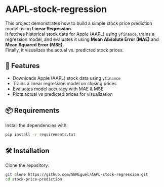 # AAPL-stock-regression
This project demonstrates how to build a simple stock price prediction model using **Linear Regression**.  
It fetches historical stock data for Apple (AAPL) using `yfinance`, trains a regression model, and evaluates it using **Mean Absolute Error (MAE)** and **Mean Squared Error (MSE)**.  
Finally, it visualizes the actual vs. predicted stock prices.


## 🚀 Features
- Downloads Apple (AAPL) stock data using `yfinance`
- Trains a linear regression model on closing prices
- Evaluates model accuracy with MAE & MSE
- Plots actual vs predicted prices for visualization


## 📦 Requirements

Install the dependencies with:

```bash
pip install -r requirements.txt
```

## 🛠️ Installation

Clone the repository:

```bash
git clone https://github.com/SNMiguel/AAPL-stock-regression.git
cd stock-price-prediction
